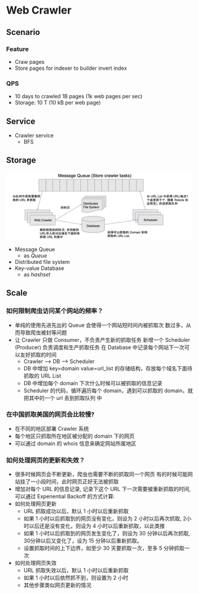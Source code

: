 # Web Crawler

## Scenario

### Feature

* Craw pages
* Store pages for indexer to builder invert index

### QPS

* 10 days to crawled 1B pages \(1k web pages per sec\)
* Storage: 10 T \(10 kB per web page\)

## Service

* Crawler service
  * BFS

## Storage

![](../.gitbook/assets/screen-shot-2020-04-20-at-7.16.49-pm.png)

* Message Queue 
  * as _Queue_
* Distributed file system
* Key-value Database
  * as _hashset_

## Scale

### 如何限制爬虫访问某个网站的频率？

* 单纯的使用先进先出的 Queue 会使得一个网站短时间内被抓取次 数过多，从而导致爬虫被封等问题
* 让 Crawler 只做 Consumer，不负责产生新的抓取任务 新增一个 Scheduler \(Producer\) 负责调度和生产抓取任务 在 Database 中记录每个网站下一次可以友好抓取的时间
  * Crawler --&gt; DB --&gt; Scheduler
  * DB 中增加 key=domain value=url\_list 的存储结构，存放每个域名下面待抓取的 URL List 
  * DB 中增加每个 domain 下次什么时候可以被抓取的信息记录 
  * Scheduler 的代码，循环遍历每个 domain，遇到可以抓取的 domain，就把其中的一个 url 丢到抓取队列 中

### 在中国抓取美国的网页会比较慢?

* 在不同的地区部署 Crawler 系统 
* 每个地区只抓取所在地区被分配的 domain 下的网页 
* 可以通过 domain 的 whois 信息来确定网站所属地区

### 如何处理网页的更新和失效？

* 很多时候网页会不断更新，爬虫也需要不断的抓取同一个网页 有的时候可能网站挂了一小段时间，此时网页正好无法被抓取
* 增加对每个 URL 的信息记录, 记录下这个 URL 下一次需要被重新抓取的时间, 可以通过 Expenential Backoff 的方式计算:
* 如何处理网页更新
  * URL 抓取成功以后，默认 1 小时以后重新抓取
  * 如果 1 小时以后抓取到的网页没有变化，则设为 2 小时以后再次抓取, 2小时以后还是没有变化，则设为 4 小时以后重新抓取，以此类推 
  * 如果 1 小时以后抓取到的网页发生变化了，则设为 30 分钟以后再次抓取, 30分钟以后又变化了，设为 15 分钟以后重新抓取。
  * 设置抓取时间的上下边界，如至少 30 天要抓取一次，至多 5 分钟抓取一次
* 如何处理网页失效
  * URL 抓取失效以后，默认 1 小时以后重新抓取
  * 如果 1 小时以后依然抓不到，则设置为 2 小时
  * 其他步骤类似网页更新的情况





